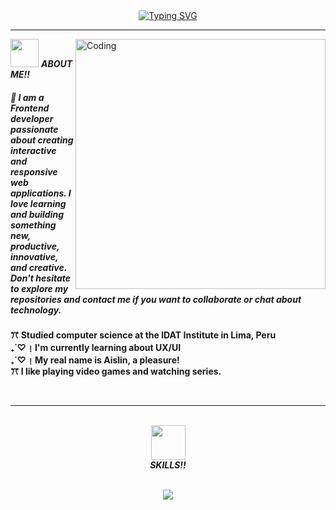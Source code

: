  <div align=center>
      <a href="https://git.io/typing-svg"><img src="https://readme-typing-svg.demolab.com/?font=Fugaz One&size=35&duration=3500&pause=300&color=fabee5&center=true&vCenter=true&width=600&lines=Hi%2C+I+am+Lin˙ᵕ˙;Welcome+to+My+GitHub+Profile!" alt="Typing SVG" /></a>
  </div>
  <hr>
<img align="right" alt="Coding" width="400" src="https://i.giphy.com/media/v1.Y2lkPTc5MGI3NjExanNpNTR4a2R4bmlnZmozeTVoMWsyMjkyNjRwNXIzbzdnczZzZG9reSZlcD12MV9pbnRlcm5hbF9naWZfYnlfaWQmY3Q9Zw/DBy2syOJWxNWESbJAy/giphy.gif">

  
  
<img src="https://i.giphy.com/media/v1.Y2lkPTc5MGI3NjExOWdiYjczZ21yY3RjZGlmMmpoODJjMjMzZ21lNWY5NGZmbHZjMzk0MCZlcD12MV9pbnRlcm5hbF9naWZfYnlfaWQmY3Q9cw/1HEfctM48fTSanADqj/giphy.gif" width="45" /> <b><i>ABOUT ME!!</i></b>
<h5>🌸 I am a Frontend developer passionate about creating interactive and responsive web applications. I love learning and building something new, productive, innovative, and creative. Don't hesitate to explore my repositories and contact me if you want to collaborate or chat about technology.

</h5>
<p><b> ꔫ Studied computer science at the IDAT Institute in Lima, Peru</br>
 ₊˙♡﹗I'm currently learning about UX/UI</br>
 ₊˙♡﹗My real name is Aislin, a pleasure!</br>
ꔫ I like playing video games and watching series.</b></p>

<br>
<hr>
<br>
<div align="center">
<img src="https://i.giphy.com/media/v1.Y2lkPTc5MGI3NjExcnFtemNqeHhwd29iejlhcXBrdjZqdTA4emQ0YjI5cXY5bHdzY2l4diZlcD12MV9pbnRlcm5hbF9naWZfYnlfaWQmY3Q9cw/EGNi09y1CXeyA/giphy.gif" width="55" /><BR> <b><i>SKILLS!!</i></b>
</div>
</br>

<p align="center">
  <a href="https://skillicons.dev">
    <img src="https://skillicons.dev/icons?i=git,css,html,js,bootstrap,figma&perline=14" />
  </a>
</p>



